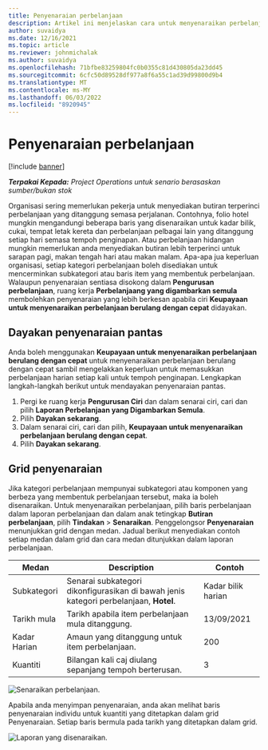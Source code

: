 ```yaml
---
title: Penyenaraian perbelanjaan
description: Artikel ini menjelaskan cara untuk menyenaraikan perbelanjaan menggunakan ruang kerja Perbelanjaan yang digambarkan semula.
author: suvaidya
ms.date: 12/16/2021
ms.topic: article
ms.reviewer: johnmichalak
ms.author: suvaidya
ms.openlocfilehash: 71bfbe83259804fc0b0355c81d430805da23dd45
ms.sourcegitcommit: 6cfc50d89528df977a8f6a55c1ad39d99800d9b4
ms.translationtype: MT
ms.contentlocale: ms-MY
ms.lasthandoff: 06/03/2022
ms.locfileid: "8920945"
---
```

# <a name="expense-itemization"></a>Penyenaraian perbelanjaan

[!include [banner](../includes/banner.md)]

_**Terpakai Kepada:** Project Operations untuk senario berasaskan sumber/bukan stok_

Organisasi sering memerlukan pekerja untuk menyediakan butiran terperinci perbelanjaan yang ditanggung semasa perjalanan. Contohnya, folio hotel mungkin mengandungi beberapa baris yang disenaraikan untuk kadar bilik, cukai, tempat letak kereta dan perbelanjaan pelbagai lain yang ditanggung setiap hari semasa tempoh penginapan. Atau perbelanjaan hidangan mungkin memerlukan anda menyediakan butiran lebih terperinci untuk sarapan pagi, makan tengah hari atau makan malam. Apa-apa jua keperluan organisasi, setiap kategori perbelanjaan boleh disediakan untuk mencerminkan subkategori atau baris item yang membentuk perbelanjaan. Walaupun penyenaraian sentiasa disokong dalam **Pengurusan perbelanjaan**, ruang kerja **Perbelanjaang yang digambarkan semula** membolehkan penyenaraian yang lebih berkesan apabila ciri **Keupayaan untuk menyenaraikan perbelanjaan berulang dengan cepat** didayakan.  

## <a name="enable-quick-itemization"></a>Dayakan penyenaraian pantas 

Anda boleh menggunakan **Keupayaan untuk menyenaraikan perbelanjaan berulang dengan cepat** untuk menyenaraikan perbelanjaan berulang dengan cepat sambil mengelakkan keperluan untuk memasukkan perbelanjaan harian setiap kali untuk tempoh penginapan. Lengkapkan langkah-langkah berikut untuk mendayakan penyenaraian pantas.

1. Pergi ke ruang kerja **Pengurusan Ciri** dan dalam senarai ciri, cari dan pilih **Laporan Perbelanjaan yang Digambarkan Semula**. 
2. Pilih **Dayakan sekarang**. 
3. Dalam senarai ciri, cari dan pilih, **Keupayaan untuk menyenaraikan perbelanjaan berulang dengan cepat**.
4. Pilih **Dayakan sekarang**. 

## <a name="itemization-grid"></a>Grid penyenaraian 

Jika kategori perbelanjaan mempunyai subkategori atau komponen yang berbeza yang membentuk perbelanjaan tersebut, maka ia boleh disenaraikan. Untuk menyenaraikan perbelanjaan, pilih baris perbelanjaan dalam laporan perbelanjaan dan dalam anak tetingkap **Butiran perbelanjaan**, pilih **Tindakan** > **Senaraikan**. Penggelongsor **Penyenaraian** menunjukkan grid dengan medan. Jadual berikut menyediakan contoh setiap medan dalam grid dan cara medan ditunjukkan dalam laporan perbelanjaan. 

|     Medan          |     Description                                                                                  |     Contoh              |
|--------------------|--------------------------------------------------------------------------------------------------|--------------------------|
|     Subkategori    |     Senarai subkategori dikonfigurasikan di bawah jenis kategori perbelanjaan, **Hotel**.             |     Kadar bilik harian      |
|     Tarikh mula     |     Tarikh apabila item perbelanjaan mula ditanggung.                                           |     13/09/2021           |
|     Kadar Harian     |     Amaun yang ditanggung untuk item perbelanjaan.                                                    |     200                  |
|     Kuantiti       |     Bilangan kali caj diulang sepanjang tempoh berterusan.                       |     3                    |

![Senaraikan perbelanjaan.](media/Itemization%20screen%201.png)

Apabila anda menyimpan penyenaraian, anda akan melihat baris penyenaraian individu untuk kuantiti yang ditetapkan dalam grid Penyenaraian. Setiap baris bermula pada tarikh yang ditetapkan dalam grid.

![Laporan yang disenaraikan.](media/Itemization%20screen%202.png)

